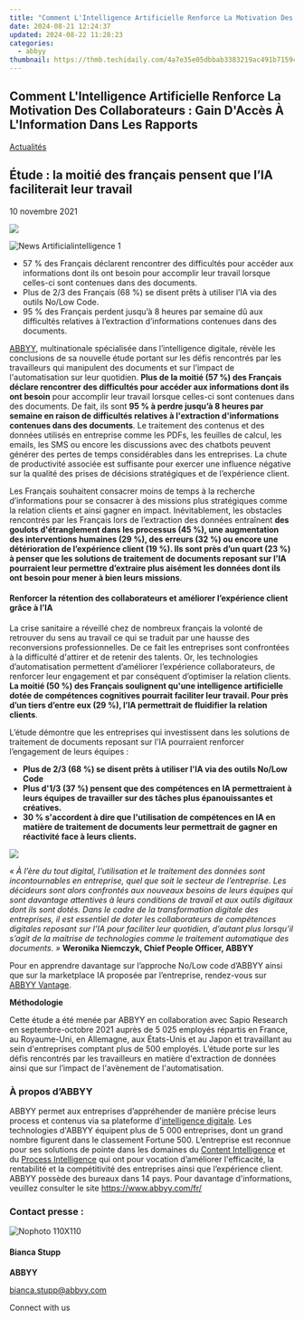 ```yaml
---
title: "Comment L'Intelligence Artificielle Renforce La Motivation Des Collaborateurs : Gain D'Accès À L'Information Dans Les Rapports"
date: 2024-08-21 12:24:37
updated: 2024-08-22 11:28:23
categories:
  - abbyy
thumbnail: https://thmb.techidaily.com/4a7e35e05dbbab3383219ac491b7159c730c023be090a3ce22bfc91cc23bb5f7.jpg
---
```


## Comment L'Intelligence Artificielle Renforce La Motivation Des Collaborateurs : Gain D'Accès À L'Information Dans Les Rapports

[Actualités](https://tools.techidaily.com/abbyy/products/)

## Étude : la moitié des français pensent que l’IA faciliterait leur travail

10 novembre 2021

![](https://content.abbyy.com/-/media/project/abbyy/abbyy/branchtemplates/shutterstock_1272462163_1296-x-729.jpg?h=729&iar=0&w=1296)

![News Artificialintelligence 1](https://static5.abbyy.com/abbyycommedia/33482/news-artificialintelligence-1.jpg) 

* 57 % des Français déclarent rencontrer des difficultés pour accéder aux informations dont ils ont besoin pour accomplir leur travail lorsque celles-ci sont contenues dans des documents.
* Plus de 2/3 des Français (68 %) se disent prêts à utiliser l’IA via des outils No/Low Code.
* 95 % des Français perdent jusqu’à 8 heures par semaine dû aux difficultés relatives à l’extraction d’informations contenues dans des documents.

[ABBYY](https://tools.techidaily.com/abbyy/products/), multinationale spécialisée dans l’intelligence digitale, révèle les conclusions de sa nouvelle étude portant sur les défis rencontrés par les travailleurs qui manipulent des documents et sur l’impact de l'automatisation sur leur quotidien. **Plus de la moitié (57 %) des Français déclare rencontrer des difficultés pour accéder aux informations dont ils ont besoin** pour accomplir leur travail lorsque celles-ci sont contenues dans des documents. De fait, ils sont **95 % à perdre jusqu’à 8 heures par semaine en raison de difficultés relatives à l'extraction d'informations contenues dans des documents**. Le traitement des contenus et des données utilisés en entreprise comme les PDFs, les feuilles de calcul, les emails, les SMS ou encore les discussions avec des chatbots peuvent générer des pertes de temps considérables dans les entreprises. La chute de productivité associée est suffisante pour exercer une influence négative sur la qualité des prises de décisions stratégiques et de l’expérience client.

Les Français souhaitent consacrer moins de temps à la recherche d’informations pour se consacrer à des missions plus stratégiques comme la relation clients et ainsi gagner en impact. Inévitablement, les obstacles rencontrés par les Français lors de l’extraction des données entraînent **des goulots d'étranglement dans les processus (45 %), une augmentation des interventions humaines (29 %), des erreurs (32 %) ou encore une détérioration de l’expérience client (19 %). Ils sont près d’un quart (23 %) à penser que les solutions de traitement de documents reposant sur l'IA pourraient leur permettre d’extraire plus aisément les données dont ils ont besoin pour mener à bien leurs missions**.

#### Renforcer la rétention des collaborateurs et améliorer l’expérience client grâce à l’IA

La crise sanitaire a réveillé chez de nombreux français la volonté de retrouver du sens au travail ce qui se traduit par une hausse des reconversions professionnelles. De ce fait les entreprises sont confrontées à la difficulté d'attirer et de retenir des talents. Or, les technologies d’automatisation permettent d’améliorer l’expérience collaborateurs, de renforcer leur engagement et par conséquent d’optimiser la relation clients. **La moitié (50 %) des Français soulignent qu'une intelligence artificielle dotée de compétences cognitives pourrait faciliter leur travail. Pour près d’un tiers d’entre eux (29 %), l’IA permettrait de fluidifier la relation clients**.

L’étude démontre que les entreprises qui investissent dans les solutions de traitement de documents reposant sur l'IA pourraient renforcer l’engagement de leurs équipes :

* **Plus de 2/3 (68 %) se disent prêts à utiliser l'IA via des outils No/Low Code**
* **Plus d'1/3 (37 %) pensent que des compétences en IA permettraient à leurs équipes de travailler sur des tâches plus épanouissantes et créatives.**
* **30 % s'accordent à dire que l'utilisation de compétences en IA en matière de traitement de documents leur permettrait de gagner en réactivité face à leurs clients.**

![](https://static1.abbyy.com/abbyycommedia/34735/infographics-fr.jpg?width=1199&height=629)

_« À l’ère du tout digital, l’utilisation et le traitement des données sont incontournables en entreprise, quel que soit le secteur de l’entreprise. Les décideurs sont alors confrontés aux nouveaux besoins de leurs équipes qui sont davantage attentives à leurs conditions de travail et aux outils digitaux dont ils sont dotés. Dans le cadre de la transformation digitale des entreprises, il est essentiel de doter les collaborateurs de compétences digitales reposant sur l’IA pour faciliter leur quotidien, d’autant plus lorsqu’il s’agit de la maitrise de technologies comme le traitement automatique des documents. »_ **Weronika Niemczyk, Chief People Officer, ABBYY**

Pour en apprendre davantage sur l’approche No/Low code d’ABBYY ainsi que sur la marketplace IA proposée par l’entreprise, rendez-vous sur [ABBYY Vantage](https://tools.techidaily.com/abbyy/products/).

**Méthodologie**

Cette étude a été menée par ABBYY en collaboration avec Sapio Research en septembre-octobre 2021 auprès de 5 025 employés répartis en France, au Royaume-Uni, en Allemagne, aux États-Unis et au Japon et travaillant au sein d'entreprises comptant plus de 500 employés. L’étude porte sur les défis rencontrés par les travailleurs en matière d'extraction de données ainsi que sur l’impact de l'avènement de l'automatisation.

### À propos d’ABBYY

ABBYY permet aux entreprises d’appréhender de manière précise leurs process et contenus via sa plateforme d'[intelligence digitale](https://tools.techidaily.com/abbyy/products/). Les technologies d'ABBYY équipent plus de 5 000 entreprises, dont un grand nombre figurent dans le classement Fortune 500\. L’entreprise est reconnue pour ses solutions de pointe dans les domaines du [Content Intelligence](https://tools.techidaily.com/abbyy/products/) et du [Process Intelligence](https://tools.techidaily.com/abbyy/products/) qui ont pour vocation d’améliorer l'efficacité, la rentabilité et la compétitivité des entreprises ainsi que l’expérience client. ABBYY possède des bureaux dans 14 pays. Pour davantage d'informations, veuillez consulter le site <https://www.abbyy.com/fr/>

### Contact presse :

![Nophoto 110X110](https://static4.abbyy.com/abbyycommedia/34370/nophoto-110x110.png)

#### Bianca Stupp

**ABBYY**

[bianca.stupp@abbyy.com](https://tools.techidaily.com/abbyy/products/)

Connect with us

<ins class="adsbygoogle"
     style="display:block"
     data-ad-format="autorelaxed"
     data-ad-client="ca-pub-7571918770474297"
     data-ad-slot="1223367746"></ins>



<ins class="adsbygoogle"
     style="display:block"
     data-ad-client="ca-pub-7571918770474297"
     data-ad-slot="8358498916"
     data-ad-format="auto"
     data-full-width-responsive="true"></ins>
